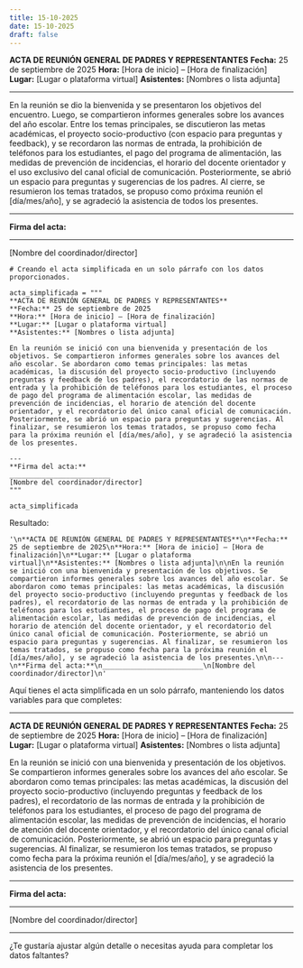 ```yaml
---
title: 15-10-2025
date: 15-10-2025
draft: false
---
```


**ACTA DE REUNIÓN GENERAL DE PADRES Y REPRESENTANTES**
**Fecha:** 25 de septiembre de 2025
**Hora:** [Hora de inicio] – [Hora de finalización]
**Lugar:** [Lugar o plataforma virtual]
**Asistentes:** [Nombres o lista adjunta]

---
En la reunión se dio la bienvenida y se presentaron los objetivos del encuentro. Luego, se compartieron informes generales sobre los avances del año escolar. Entre los temas principales, se discutieron las metas académicas, el proyecto socio-productivo (con espacio para preguntas y feedback), y se recordaron las normas de entrada, la prohibición de teléfonos para los estudiantes, el pago del programa de alimentación, las medidas de prevención de incidencias, el horario del docente orientador y el uso exclusivo del canal oficial de comunicación. Posteriormente, se abrió un espacio para preguntas y sugerencias de los padres. Al cierre, se resumieron los temas tratados, se propuso como próxima reunión el [día/mes/año], y se agradeció la asistencia de todos los presentes.

---
**Firma del acta:**
_________________________
[Nombre del coordinador/director]
```
# Creando el acta simplificada en un solo párrafo con los datos proporcionados.

acta_simplificada = """
**ACTA DE REUNIÓN GENERAL DE PADRES Y REPRESENTANTES**
**Fecha:** 25 de septiembre de 2025
**Hora:** [Hora de inicio] – [Hora de finalización]
**Lugar:** [Lugar o plataforma virtual]
**Asistentes:** [Nombres o lista adjunta]

En la reunión se inició con una bienvenida y presentación de los objetivos. Se compartieron informes generales sobre los avances del año escolar. Se abordaron como temas principales: las metas académicas, la discusión del proyecto socio-productivo (incluyendo preguntas y feedback de los padres), el recordatorio de las normas de entrada y la prohibición de teléfonos para los estudiantes, el proceso de pago del programa de alimentación escolar, las medidas de prevención de incidencias, el horario de atención del docente orientador, y el recordatorio del único canal oficial de comunicación. Posteriormente, se abrió un espacio para preguntas y sugerencias. Al finalizar, se resumieron los temas tratados, se propuso como fecha para la próxima reunión el [día/mes/año], y se agradeció la asistencia de los presentes.

--- 
**Firma del acta:**
_________________________
[Nombre del coordinador/director]
"""

acta_simplificada
```
Resultado:

```
'\n**ACTA DE REUNIÓN GENERAL DE PADRES Y REPRESENTANTES**\n**Fecha:** 25 de septiembre de 2025\n**Hora:** [Hora de inicio] – [Hora de finalización]\n**Lugar:** [Lugar o plataforma virtual]\n**Asistentes:** [Nombres o lista adjunta]\n\nEn la reunión se inició con una bienvenida y presentación de los objetivos. Se compartieron informes generales sobre los avances del año escolar. Se abordaron como temas principales: las metas académicas, la discusión del proyecto socio-productivo (incluyendo preguntas y feedback de los padres), el recordatorio de las normas de entrada y la prohibición de teléfonos para los estudiantes, el proceso de pago del programa de alimentación escolar, las medidas de prevención de incidencias, el horario de atención del docente orientador, y el recordatorio del único canal oficial de comunicación. Posteriormente, se abrió un espacio para preguntas y sugerencias. Al finalizar, se resumieron los temas tratados, se propuso como fecha para la próxima reunión el [día/mes/año], y se agradeció la asistencia de los presentes.\n\n--- \n**Firma del acta:**\n_________________________\n[Nombre del coordinador/director]\n'

```

Aquí tienes el acta simplificada en un solo párrafo, manteniendo los datos variables para que completes:

---

**ACTA DE REUNIÓN GENERAL DE PADRES Y REPRESENTANTES**
**Fecha:** 25 de septiembre de 2025
**Hora:** [Hora de inicio] – [Hora de finalización]
**Lugar:** [Lugar o plataforma virtual]
**Asistentes:** [Nombres o lista adjunta]

En la reunión se inició con una bienvenida y presentación de los objetivos. Se compartieron informes generales sobre los avances del año escolar. Se abordaron como temas principales: las metas académicas, la discusión del proyecto socio-productivo (incluyendo preguntas y feedback de los padres), el recordatorio de las normas de entrada y la prohibición de teléfonos para los estudiantes, el proceso de pago del programa de alimentación escolar, las medidas de prevención de incidencias, el horario de atención del docente orientador, y el recordatorio del único canal oficial de comunicación. Posteriormente, se abrió un espacio para preguntas y sugerencias. Al finalizar, se resumieron los temas tratados, se propuso como fecha para la próxima reunión el [día/mes/año], y se agradeció la asistencia de los presentes.

---
**Firma del acta:**
_________________________
[Nombre del coordinador/director]

---

¿Te gustaría ajustar algún detalle o necesitas ayuda para completar los datos faltantes?